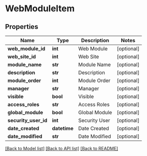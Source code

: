 # WebModuleItem

## Properties
Name | Type | Description | Notes
------------ | ------------- | ------------- | -------------
**web_module_id** | **int** | Web Module | [optional] 
**web_site_id** | **int** | Web Site | [optional] 
**module_name** | **str** | Module Name | [optional] 
**description** | **str** | Description | [optional] 
**module_order** | **int** | Module Order | [optional] 
**manager** | **str** | Manager | [optional] 
**visible** | **bool** | Visible | [optional] 
**access_roles** | **str** | Access Roles | [optional] 
**global_module** | **bool** | Global Module | [optional] 
**security_user_id** | **int** | Security User | [optional] 
**date_created** | **datetime** | Date Created | [optional] 
**date_modified** | **str** | Date Modified | [optional] 

[[Back to Model list]](../README.md#documentation-for-models) [[Back to API list]](../README.md#documentation-for-api-endpoints) [[Back to README]](../README.md)


